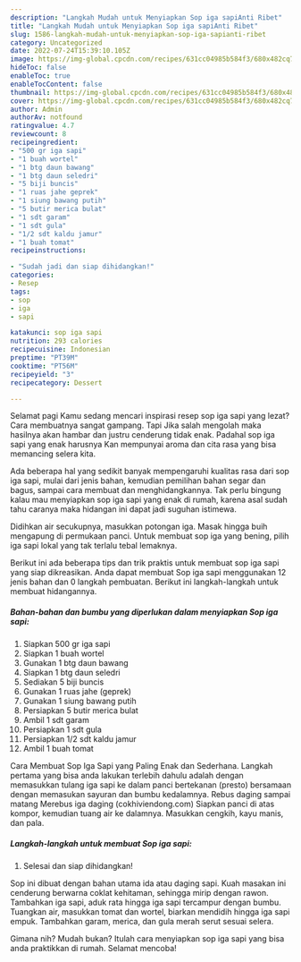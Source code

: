 ```yaml
---
description: "Langkah Mudah untuk Menyiapkan Sop iga sapiAnti Ribet"
title: "Langkah Mudah untuk Menyiapkan Sop iga sapiAnti Ribet"
slug: 1586-langkah-mudah-untuk-menyiapkan-sop-iga-sapianti-ribet
category: Uncategorized
date: 2022-07-24T15:39:10.105Z
image: https://img-global.cpcdn.com/recipes/631cc04985b584f3/680x482cq70/sop-iga-sapi-foto-resep-utama.jpg
hideToc: false
enableToc: true
enableTocContent: false
thumbnail: https://img-global.cpcdn.com/recipes/631cc04985b584f3/680x482cq70/sop-iga-sapi-foto-resep-utama.jpg
cover: https://img-global.cpcdn.com/recipes/631cc04985b584f3/680x482cq70/sop-iga-sapi-foto-resep-utama.jpg
author: Admin
authorAv: notfound
ratingvalue: 4.7
reviewcount: 8
recipeingredient:
- "500 gr iga sapi"
- "1 buah wortel"
- "1 btg daun bawang"
- "1 btg daun seledri"
- "5 biji buncis"
- "1 ruas jahe geprek"
- "1 siung bawang putih"
- "5 butir merica bulat"
- "1 sdt garam"
- "1 sdt gula"
- "1/2 sdt kaldu jamur"
- "1 buah tomat"
recipeinstructions:

- "Sudah jadi dan siap dihidangkan!"
categories:
- Resep
tags:
- sop
- iga
- sapi

katakunci: sop iga sapi 
nutrition: 293 calories
recipecuisine: Indonesian
preptime: "PT39M"
cooktime: "PT56M"
recipeyield: "3"
recipecategory: Dessert

---
```



Selamat pagi Kamu sedang mencari inspirasi resep sop iga sapi yang lezat? Cara membuatnya sangat gampang. Tapi Jika salah mengolah maka hasilnya akan hambar dan justru cenderung tidak enak. Padahal sop iga sapi yang enak harusnya Kan mempunyai aroma dan cita rasa yang bisa memancing selera kita.


Ada beberapa hal yang sedikit banyak mempengaruhi kualitas rasa dari sop iga sapi, mulai dari jenis bahan, kemudian pemilihan bahan segar dan bagus, sampai cara membuat dan menghidangkannya. Tak perlu bingung kalau mau menyiapkan sop iga sapi yang enak di rumah, karena asal sudah tahu caranya maka hidangan ini dapat jadi suguhan istimewa.

Didihkan air secukupnya, masukkan potongan iga. Masak hingga buih mengapung di permukaan panci. Untuk membuat sop iga yang bening, pilih iga sapi lokal yang tak terlalu tebal lemaknya.


Berikut ini ada beberapa tips dan trik praktis untuk membuat sop iga sapi yang siap dikreasikan. Anda dapat membuat Sop iga sapi menggunakan 12 jenis bahan dan 0 langkah pembuatan. Berikut ini langkah-langkah untuk membuat hidangannya.

<!--inarticleads1-->

##### Bahan-bahan dan bumbu yang diperlukan dalam menyiapkan Sop iga sapi:

1. Siapkan 500 gr iga sapi
1. Siapkan 1 buah wortel
1. Gunakan 1 btg daun bawang
1. Siapkan 1 btg daun seledri
1. Sediakan 5 biji buncis
1. Gunakan 1 ruas jahe (geprek)
1. Gunakan 1 siung bawang putih
1. Persiapkan 5 butir merica bulat
1. Ambil 1 sdt garam
1. Persiapkan 1 sdt gula
1. Persiapkan 1/2 sdt kaldu jamur
1. Ambil 1 buah tomat


Cara Membuat Sop Iga Sapi yang Paling Enak dan Sederhana. Langkah pertama yang bisa anda lakukan terlebih dahulu adalah dengan memasukkan tulang iga sapi ke dalam panci bertekanan (presto) bersamaan dengan memasukan sayuran dan bumbu kedalamnya. Rebus daging sampai matang Merebus iga daging (cokhiviendong.com) Siapkan panci di atas kompor, kemudian tuang air ke dalamnya. Masukkan cengkih, kayu manis, dan pala. 

<!--inarticleads2-->

##### Langkah-langkah untuk membuat Sop iga sapi:


1. Selesai dan siap dihidangkan!

Sop ini dibuat dengan bahan utama ida atau daging sapi. Kuah masakan ini cenderung berwarna coklat kehitaman, sehingga mirip dengan rawon. Tambahkan iga sapi, aduk rata hingga iga sapi tercampur dengan bumbu. Tuangkan air, masukkan tomat dan wortel, biarkan mendidih hingga iga sapi empuk. Tambahkan garam, merica, dan gula merah serut sesuai selera. 

Gimana nih? Mudah bukan? Itulah cara menyiapkan sop iga sapi yang bisa anda praktikkan di rumah. Selamat mencoba!
